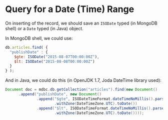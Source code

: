 # Query for a Date (Time) Range

On inserting of the record, we should save an `ISODate` typed (in MongoDB shell) or a `Date` typed (in Java) object.

In MongoDB shell, we could use:

  ```javascript
db.articles.find( {
    "publishDate" : {
      $gte: ISODate("2015-08-07T00:00:00Z"),
      $lt: ISODate("2015-08-08T00:00:00Z") 
    }
} );
  ```

And in Java, we could do this (in OpenJDK 1.7, Joda DateTime library used):

  ```java
Document doc = mdbc.db.getCollection("articles").find(new Document()
		.append("publishDate", new Document()
				.append("$gte", ISODateTimeFormat.dateTimeNoMillis().parseDateTime("2015-08-07T00:00:00Z")
						.withZone(DateTimeZone.UTC).toDate())
				.append("$lt", ISODateTimeFormat.dateTimeNoMillis().parseDateTime("2015-08-08T00:00:00Z")
						.withZone(DateTimeZone.UTC).toDate())));
  ```
